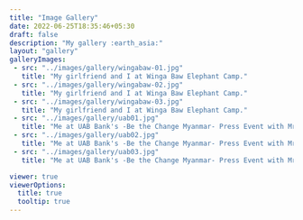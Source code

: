 ```yaml
---
title: "Image Gallery"
date: 2022-06-25T18:35:46+05:30
draft: false
description: "My gallery :earth_asia:"
layout: "gallery"
galleryImages:
 - src: "../images/gallery/wingabaw-01.jpg"
   title: "My girlfriend and I at Winga Baw Elephant Camp."
 - src: "../images/gallery/wingabaw-02.jpg"
   title: "My girlfriend and I at Winga Baw Elephant Camp."
 - src: "../images/gallery/wingabaw-03.jpg"
   title: "My girlfriend and I at Winga Baw Elephant Camp."
 - src: "../images/gallery/uab01.jpg"
   title: "Me at UAB Bank's -Be the Change Myanmar- Press Event with Mr. Christopher Loh (CEO of UAB) and Ms. Swe Zin Htike."
 - src: "../images/gallery/uab02.jpg"
   title: "Me at UAB Bank's -Be the Change Myanmar- Press Event with Mr. Christopher Loh (CEO of UAB) and Ms. Swe Zin Htike."
 - src: "../images/gallery/uab03.jpg"
   title: "Me at UAB Bank's -Be the Change Myanmar- Press Event with Mr. Christopher Loh (CEO of UAB) and Ms. Swe Zin Htike."

viewer: true
viewerOptions:
  title: true
  tooltip: true
---
```

